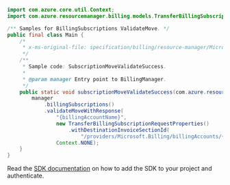 ```java
import com.azure.core.util.Context;
import com.azure.resourcemanager.billing.models.TransferBillingSubscriptionRequestProperties;

/** Samples for BillingSubscriptions ValidateMove. */
public final class Main {
    /*
     * x-ms-original-file: specification/billing/resource-manager/Microsoft.Billing/stable/2020-05-01/examples/ValidateSubscriptionMoveSuccess.json
     */
    /**
     * Sample code: SubscriptionMoveValidateSuccess.
     *
     * @param manager Entry point to BillingManager.
     */
    public static void subscriptionMoveValidateSuccess(com.azure.resourcemanager.billing.BillingManager manager) {
        manager
            .billingSubscriptions()
            .validateMoveWithResponse(
                "{billingAccountName}",
                new TransferBillingSubscriptionRequestProperties()
                    .withDestinationInvoiceSectionId(
                        "/providers/Microsoft.Billing/billingAccounts/{billingAccountName}/billingProfiles/{billingProfileName}/invoiceSections/{newInvoiceSectionName}"),
                Context.NONE);
    }
}
```

Read the [SDK documentation](https://github.com/Azure/azure-sdk-for-java/blob/azure-resourcemanager-billing_1.0.0-beta.2/sdk/billing/azure-resourcemanager-billing/README.md) on how to add the SDK to your project and authenticate.
